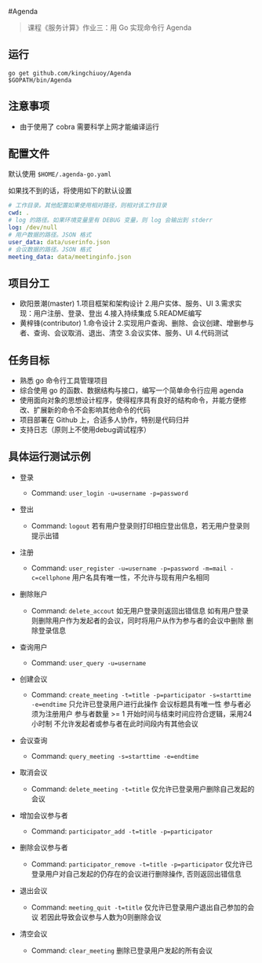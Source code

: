 ﻿#Agenda

> 课程《服务计算》作业三：用 Go 实现命令行 Agenda


## 运行

```
go get github.com/kingchiuoy/Agenda
$GOPATH/bin/Agenda
```

## 注意事项

- 由于使用了 cobra 需要科学上网才能编译运行

## 配置文件

默认使用 ``$HOME/.agenda-go.yaml``

如果找不到的话，将使用如下的默认设置

```yaml
# 工作目录。其他配置如果使用相对路径，则相对该工作目录
cwd: .
# log 的路径。如果环境变量里有 DEBUG 变量，则 log 会输出到 stderr
log: /dev/null
# 用户数据的路径。JSON 格式
user_data: data/userinfo.json
# 会议数据的路径。JSON 格式
meeting_data: data/meetinginfo.json

```

## 项目分工

- 欧阳景潮(master)
  1.项目框架和架构设计
  2.用户实体、服务、UI
  3.需求实现：用户注册、登录、登出
  4.接入持续集成
  5.README编写
- 黄梓锋(contributor)
  1.命令设计
  2.实现用户查询、删除、会议创建、增删参与者、查询、会议取消、退出、清空
  3.会议实体、服务、UI
  4.代码测试


## 任务目标

 - 熟悉 go 命令行工具管理项目
 - 综合使用 go 的函数、数据结构与接口，编写一个简单命令行应用 agenda
 - 使用面向对象的思想设计程序，使得程序具有良好的结构命令，并能方便修改、扩展新的命令不会影响其他命令的代码
 - 项目部署在 Github 上，合适多人协作，特别是代码归并
 - 支持日志（原则上不使用debug调试程序）


## 具体运行测试示例
- 登录
	- Command: `user_login -u=username -p=password`
- 登出
	- Command: `logout`
若有用户登录则打印相应登出信息，若无用户登录则提示出错
- 注册
	- Command: `user_register -u=username -p=password -m=mail -c=cellphone`
用户名具有唯一性，不允许与现有用户名相同

- 删除账户
	- Command: `delete_accout`
	如无用户登录则返回出错信息
	如有用户登录则删除用户作为发起者的会议，同时将用户从作为参与者的会议中删除
	删除登录信息
- 查询用户
	- Command: `user_query -u=username`

- 创建会议
	- Command: `create_meeting -t=title -p=participator -s=starttime -e=endtime`
		只允许已登录用户进行此操作
		会议标题具有唯一性
		参与者必须为注册用户
		参与者数量 >= 1
		开始时间与结束时间应符合逻辑，采用24小时制
		不允许发起者或参与者在此时间段内有其他会议
- 会议查询
	- Command: `query_meeting -s=starttime -e=endtime`
- 取消会议
	- Command: `delete_meeting -t=title`
	仅允许已登录用户删除自己发起的会议
- 增加会议参与者
	- Command: `participator_add -t=title -p=participator`
- 删除会议参与者
	- Command: `participator_remove -t=title -p=participator`
	仅允许已登录用户对自己发起的仍存在的会议进行删除操作, 否则返回出错信息
- 退出会议
	- Command: `meeting_quit -t=title`
    仅允许已登录用户退出自己参加的会议
	若因此导致会议参与人数为0则删除会议
- 清空会议
	- Command: `clear_meeting`
删除已登录用户发起的所有会议
